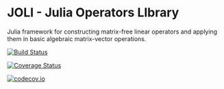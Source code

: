 # JOLI - Julia Operators LIbrary

Julia framework for constructing matrix-free linear operators and applying them in basic algebraic matrix-vector operations.

[![Build Status](https://travis-ci.org/slimgroup/JOLI.jl.svg?branch=master)](https://travis-ci.org/slimgroup/JOLI.jl)

[![Coverage Status](https://coveralls.io/repos/slimgroup/JOLI.jl/badge.svg?branch=master&service=github)](https://coveralls.io/github/slimgroup/JOLI.jl?branch=master)

[![codecov.io](http://codecov.io/github/slimgroup/JOLI.jl/coverage.svg?branch=master)](http://codecov.io/github/slimgroup/JOLI.jl?branch=master)
